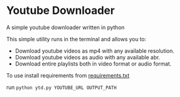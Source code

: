# Youtube Downloader
 A simple youtube downloader written in python

This simple utility runs in the terminal and allows you to:
- Download youtube videos as mp4 with any available resolution.
- Download youtube videos as audio with any available abr.
- Download entire playlists both in video format or audio format.

To use install requirements from [requirements.txt](requirements.txt)

run `python ytd.py YOUTUBE_URL OUTPUT_PATH`
